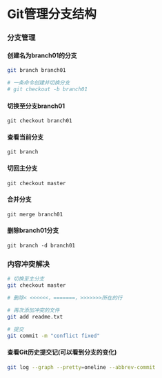 # Git管理分支结构

### 分支管理

#### 创建名为branch01的分支

```bash
git branch branch01

# 一条命令创建并切换分支
# git checkout -b branch01
```

#### 切换至分支branch01

```
git checkout branch01
```

#### 查看当前分支

```
git branch
```

#### 切回主分支

```
git checkout master
```

#### 合并分支

```
git merge branch01
```

#### 删除branch01分支

```
git branch -d branch01
```



### 内容冲突解决

```bash
# 切换至主分支
git checkout master

# 删除< <<<<<<，=======，>>>>>>>所在的行

# 再次添加冲突的文件
git add readme.txt

# 提交
git commit -m "conflict fixed"
```

#### 查看Git历史提交记(可以看到分支的变化)

```bash
git log --graph --pretty=oneline --abbrev-commit
```
